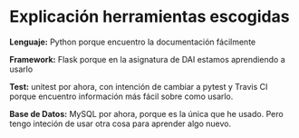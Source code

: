 # Explicación herramientas escogidas

**Lenguaje:** Python porque encuentro la documentación fácilmente

**Framework:** Flask porque en la asignatura de DAI estamos aprendiendo a usarlo

**Test:** unitest por ahora, con intención de cambiar a pytest y Travis CI porque encuentro información más fácil sobre como usarlo.

**Base de Datos:** MySQL por ahora, porque es la única que he usado. Pero tengo inteción de usar otra cosa para aprender algo nuevo.
